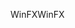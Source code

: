 <span data-ttu-id="93939-101">WinFX</span><span class="sxs-lookup"><span data-stu-id="93939-101">WinFX</span></span>